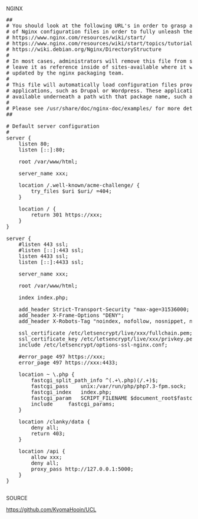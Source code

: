 NGINX
<pre>
##
# You should look at the following URL's in order to grasp a solid understanding
# of Nginx configuration files in order to fully unleash the power of Nginx.
# https://www.nginx.com/resources/wiki/start/
# https://www.nginx.com/resources/wiki/start/topics/tutorials/config_pitfalls/
# https://wiki.debian.org/Nginx/DirectoryStructure
#
# In most cases, administrators will remove this file from sites-enabled/ and
# leave it as reference inside of sites-available where it will continue to be
# updated by the nginx packaging team.
#
# This file will automatically load configuration files provided by other
# applications, such as Drupal or Wordpress. These applications will be made
# available underneath a path with that package name, such as /drupal8.
#
# Please see /usr/share/doc/nginx-doc/examples/ for more detailed examples.
##

# Default server configuration
#
server {
	listen 80;
	listen [::]:80;

	root /var/www/html;

	server_name xxx;

	location /.well-known/acme-challenge/ {
		try_files $uri $uri/ =404;
	}

	location / {
		return 301 https://xxx;
	}
}

server {
	#listen 443 ssl;
	#listen [::]:443 ssl;
	listen 4433 ssl;
	listen [::]:4433 ssl;

	server_name xxx;

	root /var/www/html;

	index index.php;

	add_header Strict-Transport-Security "max-age=31536000; includeSubDomains" always;
	add_header X-Frame-Options "DENY";
	add_header X-Robots-Tag "noindex, nofollow, nosnippet, noarchive";

	ssl_certificate /etc/letsencrypt/live/xxx/fullchain.pem;
	ssl_certificate_key /etc/letsencrypt/live/xxx/privkey.pem;
	include /etc/letsencrypt/options-ssl-nginx.conf;

	#error_page 497 https://xxx;
	error_page 497 https://xxx:4433;

	location ~ \.php {
		fastcgi_split_path_info ^(.+\.php)(/.+)$;
		fastcgi_pass	unix:/var/run/php/php7.3-fpm.sock;
		fastcgi_index	index.php;
		fastcgi_param	SCRIPT_FILENAME $document_root$fastcgi_script_name;
		include		fastcgi_params;
	}

	location /clanky/data {
		deny all;
		return 403;
	}

	location /api {
		allow xxx;
		deny all;
		proxy_pass http://127.0.0.1:5000;
	}
}

</pre>
SOURCE

https://github.com/KyomaHooin/UCL

